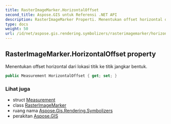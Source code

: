 ```yaml
---
title: RasterImageMarker.HorizontalOffset
second_title: Aspose.GIS untuk Referensi .NET API
description: RasterImageMarker Properti. Menentukan offset horizontal dari lokasi titik ke titik jangkar bentuk.
type: docs
weight: 50
url: /id/net/aspose.gis.rendering.symbolizers/rasterimagemarker/horizontaloffset/
---
```

## RasterImageMarker.HorizontalOffset property

Menentukan offset horizontal dari lokasi titik ke titik jangkar bentuk.

```csharp
public Measurement HorizontalOffset { get; set; }
```

### Lihat juga

* struct [Measurement](../../../aspose.gis.rendering/measurement/)
* class [RasterImageMarker](../)
* ruang nama [Aspose.Gis.Rendering.Symbolizers](../../rasterimagemarker/)
* perakitan [Aspose.GIS](../../../)


